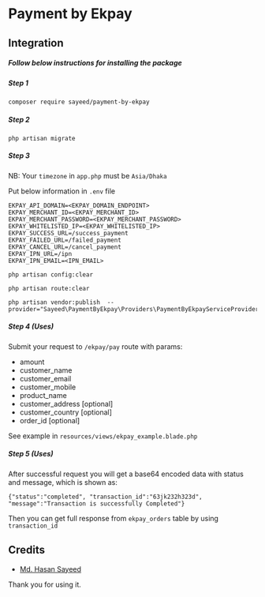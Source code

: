 # Payment by Ekpay

## Integration

##### Follow below instructions for installing the package

##### Step 1

```shell
composer require sayeed/payment-by-ekpay
```

##### Step 2

```shell
php artisan migrate
```

##### Step 3

NB: Your `timezone` in `app.php` must be `Asia/Dhaka`

Put below information in `.env` file

```config
EKPAY_API_DOMAIN=<EKPAY_DOMAIN_ENDPOINT>
EKPAY_MERCHANT_ID=<EKPAY_MERCHANT_ID>
EKPAY_MERCHANT_PASSWORD=<EKPAY_MERCHANT_PASSWORD>
EKPAY_WHITELISTED_IP=<EKPAY_WHITELISTED_IP>
EKPAY_SUCCESS_URL=/success_payment
EKPAY_FAILED_URL=/failed_payment
EKPAY_CANCEL_URL=/cancel_payment
EKPAY_IPN_URL=/ipn
EKPAY_IPN_EMAIL=<IPN_EMAIL>
```

```
php artisan config:clear
```

```
php artisan route:clear
```

```
php artisan vendor:publish  --provider="Sayeed\PaymentByEkpay\Providers\PaymentByEkpayServiceProvider"
```

##### Step 4 (Uses)

Submit your request to `/ekpay/pay` route with params:

-   amount
-   customer_name
-   customer_email
-   customer_mobile
-   product_name
-   customer_address [optional]
-   customer_country [optional]
-   order_id [optional]

See example in `resources/views/ekpay_example.blade.php`

##### Step 5 (Uses)

After successful request you will get a base64 encoded data with status and message, which is shown as:

`{"status":"completed", "transaction_id":"63jk232h323d", "message":"Transaction is successfully Completed"}`

Then you can get full response from `ekpay_orders` table by using `transaction_id`

## Credits

-   [Md. Hasan Sayeed](https://github.com/jbhasan)

Thank you for using it.
